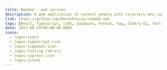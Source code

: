 ```yaml
---
title: Remake - web version
description: A web application to connect people with recyclers who can collect their recyclable materials.
link: https://github.com/RenanPaixao/remake-web
tags: [React, Typescript, i18n, Supabase, Formik, Yup, Chakra UI, Testing Library, Axios, Vitest, Cypress]
date: 2022-08-23T00:00:00.000Z
icons: 
  - logos:react
  - logos:typescript-icon
  - logos:supabase-icon
  - logos:testing-library
  - logos:cypress-icon
  - logos:vitest
---
```

